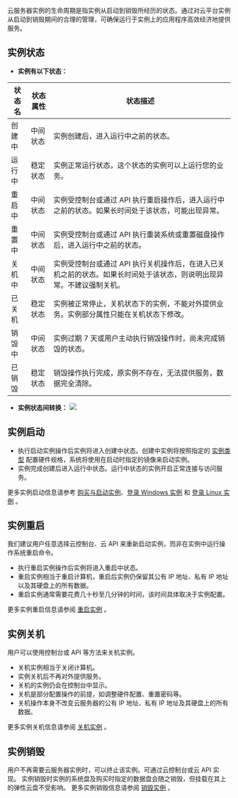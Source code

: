 云服务器实例的生命周期是指实例从启动到销毁所经历的状态。通过对云平台实例从启动到销毁期间的合理的管理，可确保运行于实例上的应用程序高效经济地提供服务。

## 实例状态

- **实例有以下状态：**

| 状态名  | 	状态属性  | 状态描述  |
| ------ | ------ | ------ |
| 创建中  | 中间状态  | 实例创建后，进入运行中之前的状态。  |
| 运行中  | 稳定状态  | 实例正常运行状态，这个状态的实例可以上运行您的业务。  |
| 重启中  | 中间状态  | 实例受控制台或通过 API 执行重启操作后，进入运行中之前的状态。如果长时间处于该状态，可能出现异常。  |
| 重置中  | 中间状态  | 实例受控制台或通过 API 执行重装系统或重置磁盘操作后，进入运行中之前的状态。  |
| 关机中  | 中间状态  | 实例受控制台或通过 API 执行关机操作后，在进入已关机之前的状态。如果长时间处于该状态，则说明出现异常。不建议强制关机。  |
| 已关机  | 稳定状态  | 实例被正常停止，关机状态下的实例，不能对外提供业务。实例部分属性只能在关机状态下修改。  |
| 销毁中  | 中间状态  | 实例过期 7 天或用户主动执行销毁操作时，尚未完成销毁的状态。  |
| 已销毁  | 稳定状态  | 销毁操作执行完成，原实例不存在，无法提供服务，数据完全清除。  |


- **实例状态间转换：**
![](http://imgcache.tce.fsphere.cn/static/mc.qcloudimg.com/static/img/551771757a0419084585ccbfad776d86/image.png)

## 实例启动
 - 执行启动实例操作后实例将进入创建中状态。创建中实例将按照指定的 [实例类型](/document/product/213/7153) 配置硬件规格，系统将使用在启动时指定的镜像来启动实例。
 - 实例完成创建后进入运行中状态。运行中状态的实例开启正常连接与访问服务。

更多实例启动信息请参考 [购买与启动实例](/doc/product/213/4855)、[登录 Windows 实例](/doc/product/213/5435) 和 [登录 Linux 实例](/doc/product/213/5436) 。

## 实例重启
我们建议用户任意选择云控制台、云 API 来重新启动实例，而非在实例中运行操作系统重启命令。
 - 执行重启实例操作后实例将进入重启中状态。
 - 重启实例相当于重启计算机，重启后实例仍保留其公有 IP 地址、私有 IP 地址以及其硬盘上的所有数据。
 - 重启实例通常需要花费几十秒至几分钟的时间，该时间具体取决于实例配置。

更多实例重启信息请参阅 [重启实例](/doc/product/213/4928) 。

## 实例关机
用户可以使用控制台或 API 等方法来关机实例。
 - 关机实例相当于关闭计算机。
 - 实例关机后不再对外提供服务。
 - 关机的实例仍会在控制台中显示。
 - 关机是部分配置操作的前提，如调整硬件配置、重置密码等。
 - 关机操作本身不改变云服务器的公有 IP 地址、私有 IP 地址及其硬盘上的所有数据。
 
更多实例关机信息请参阅 [关机实例](/doc/product/213/4929) 。

## 实例销毁
用户不再需要云服务器实例时，可以终止该实例。可通过云控制台或云 API 实现。
实例销毁时实例的系统盘及购买时指定的数据盘会随之销毁，但挂载在其上的弹性云盘不受影响。
更多实例销毁信息请参阅 [销毁实例](/doc/product/213/4930) 。
